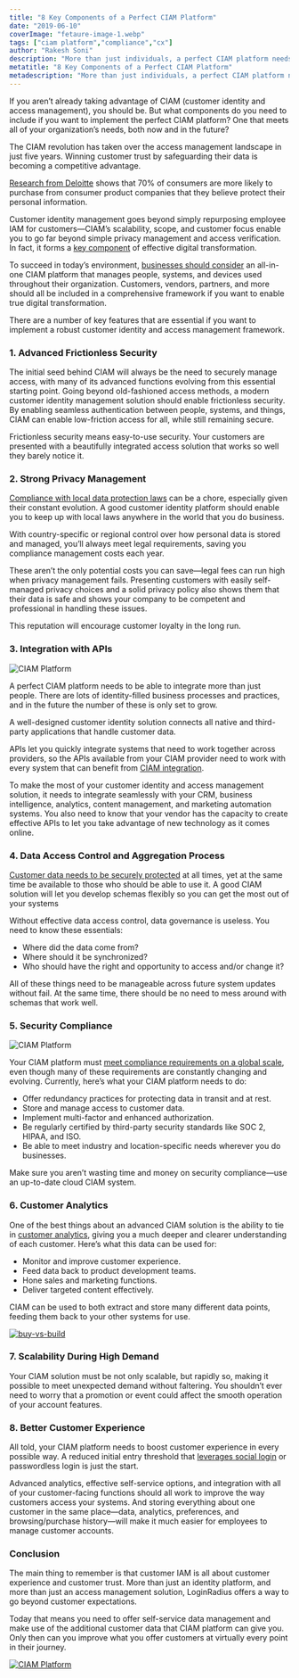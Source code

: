 ```yaml
---
title: "8 Key Components of a Perfect CIAM Platform"
date: "2019-06-10"
coverImage: "fetaure-image-1.webp"
tags: ["ciam platform","compliance","cx"]
author: "Rakesh Soni" 
description: "More than just individuals, a perfect CIAM platform needs to be able to incorporate. There are plenty of business processes and activities loaded with identity, and the number of these is only set to increase in the future. Both native and third-party applications that manage customer data are linked by a well-designed customer identity solution."
metatitle: "8 Key Components of a Perfect CIAM Platform"
metadescription: "More than just individuals, a perfect CIAM platform needs to be able to incorporate. There are plenty of corporate processes and procedures packed with identity."
---
```


If you aren’t already taking advantage of CIAM (customer identity and access management), you should be. But what components do you need to include if you want to implement the perfect CIAM platform? One that meets all of your organization’s needs, both now and in the future?

The CIAM revolution has taken over the access management landscape in just five years. Winning customer trust by safeguarding their data is becoming a competitive advantage.

[Research from Deloitte](https://www2.deloitte.com/content/dam/insights/us/articles/consumer-data-privacy-strategies/DUP_970-Building-consumer-trust_MASTER.pdf) shows that 70% of consumers are more likely to purchase from consumer product companies that they believe protect their personal information.

Customer identity management goes beyond simply repurposing employee IAM for customers—CIAM’s scalability, scope, and customer focus enable you to go far beyond simple privacy management and access verification. In fact, it forms a [key component](https://www.kuppingercole.com/blog/tolbert/ciam-as-a-key-factor-in-the-digital-transformation) of effective digital transformation.

To succeed in today’s environment, [businesses should consider](https://www.loginradius.com/blog/2018/03/top-5-business-objectives-that-ciam-solves/) an all-in-one CIAM platform that manages people, systems, and devices used throughout their organization. Customers, vendors, partners, and more should all be included in a comprehensive framework if you want to enable true digital transformation.

There are a number of key features that are essential if you want to implement a robust customer identity and access management framework.

### 1\. Advanced Frictionless Security

The initial seed behind CIAM will always be the need to securely manage access, with many of its advanced functions evolving from this essential starting point. Going beyond old-fashioned access methods, a modern customer identity management solution should enable frictionless security. By enabling seamless authentication between people, systems, and things, CIAM can enable low-friction access for all, while still remaining secure.

Frictionless security means easy-to-use security. Your customers are presented with a beautifully integrated access solution that works so well they barely notice it.

### 2\. Strong Privacy Management

[Compliance with local data protection laws](https://en.wikipedia.org/wiki/Information_privacy_law) can be a chore, especially given their constant evolution. A good customer identity platform should enable you to keep up with local laws anywhere in the world that you do business.

With country-specific or regional control over how personal data is stored and managed, you’ll always meet legal requirements, saving you compliance management costs each year.

These aren’t the only potential costs you can save—legal fees can run high when privacy management fails. Presenting customers with easily self-managed privacy choices and a solid privacy policy also shows them that their data is safe and shows your company to be competent and professional in handling these issues.

This reputation will encourage customer loyalty in the long run.

### 3\. Integration with APIs

![CIAM Platform](integration-graphic.webp)

A perfect CIAM platform needs to be able to integrate more than just people. There are lots of identity-filled business processes and practices, and in the future the number of these is only set to grow.

A well-designed customer identity solution connects all native and third-party applications that handle customer data.

APIs let you quickly integrate systems that need to work together across providers, so the APIs available from your CIAM provider need to work with every system that can benefit from [CIAM integration](https://www.loginradius.com/integrations/).

To make the most of your customer identity and access management solution, it needs to integrate seamlessly with your CRM, business intelligence, analytics, content management, and marketing automation systems. You also need to know that your vendor has the capacity to create effective APIs to let you take advantage of new technology as it comes online.

### 4\. Data Access Control and Aggregation Process

[Customer data needs to be securely protected](https://www.loginradius.com/blog/2018/10/digital-transformation-safeguarding-customer-experience/) at all times, yet at the same time be available to those who should be able to use it. A good CIAM solution will let you develop schemas flexibly so you can get the most out of your systems

Without effective data access control, data governance is useless. You need to know these essentials:

- Where did the data come from?
- Where should it be synchronized?
- Who should have the right and opportunity to access and/or change it?

All of these things need to be manageable across future system updates without fail. At the same time, there should be no need to mess around with schemas that work well.

### 5\. Security Compliance

![CIAM Platform](global-compliance-graphic.webp)

Your CIAM platform must [meet compliance requirements on a global scale](https://secureprivacy.ai/complete-guide-to-international-data-privacy-laws/), even though many of these requirements are constantly changing and evolving. Currently, here’s what your CIAM platform needs to do:

- Offer redundancy practices for protecting data in transit and at rest.
- Store and manage access to customer data.
- Implement multi-factor and enhanced authorization.
- Be regularly certified by third-party security standards like SOC 2, HIPAA, and ISO.
- Be able to meet industry and location-specific needs wherever you do businesses.

Make sure you aren’t wasting time and money on security compliance—use an up-to-date cloud CIAM system.

### 6\. Customer Analytics

One of the best things about an advanced CIAM solution is the ability to tie in [customer analytics](https://www.loginradius.com/customer-insights/), giving you a much deeper and clearer understanding of each customer. Here’s what this data can be used for:

- Monitor and improve customer experience.
- Feed data back to product development teams.
- Hone sales and marketing functions.
- Deliver targeted content effectively.

CIAM can be used to both extract and store many different data points, feeding them back to your other systems for use.

[![buy-vs-build](buy-vs-build.webp)](https://www.loginradius.com/resource/the-case-for-buying-over-building/)

### 7\. Scalability During High Demand

Your CIAM solution must be not only scalable, but rapidly so, making it possible to meet unexpected demand without faltering. You shouldn’t ever need to worry that a promotion or event could affect the smooth operation of your account features.

### 8\. Better Customer Experience

All told, your CIAM platform needs to boost customer experience in every possible way. A reduced initial entry threshold that [leverages social login](https://www.loginradius.com/blog/identity/reconsidering-social-login-security-privacy-angle/) or passwordless login is just the start.

Advanced analytics, effective self-service options, and integration with all of your customer-facing functions should all work to improve the way customers access your systems. And storing everything about one customer in the same place—data, analytics, preferences, and browsing/purchase history—will make it much easier for employees to manage customer accounts.

### Conclusion

The main thing to remember is that customer IAM is all about customer experience and customer trust. More than just an identity platform, and more than just an access management solution, LoginRadius offers a way to go beyond customer expectations.

Today that means you need to offer self-service data management and make use of the additional customer data that CIAM platform can give you. Only then can you improve what you offer customers at virtually every point in their journey.

[![CIAM Platform](CTA-Graphics-for-Blogs-13.webp)](https://www.loginradius.com/book-demo/)
